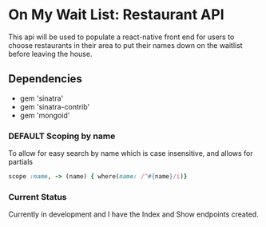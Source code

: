 # On My Wait List: Restaurant API

This api will be used to populate a react-native front end for users to choose
restaurants in their area to put their names down on the waitlist before leaving the house.

## Dependencies

- gem 'sinatra'
- gem 'sinatra-contrib'
- gem 'mongoid'

### DEFAULT Scoping by name
To allow for easy search by name which is case insensitive, and allows for partials

``` ruby
scope :name, -> (name) { where(name: /^#{name}/i)}
```

### Current Status
Currently in development and I have the Index and Show endpoints created.
